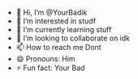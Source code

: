 - 👋 Hi, I’m @YourBadik
- 👀 I’m interested in studf
- 🌱 I’m currently learning stuff
- 💞️ I’m looking to collaborate on idk
- 📫 How to reach me Dont
- 😄 Pronouns: Him
- ⚡ Fun fact: Your Bad

<!---
YourBadik/YourBadik is a ✨ special ✨ repository because its `README.md` (this file) appears on your GitHub profile.
You can click the Preview link to take a look at your changes.
--->
